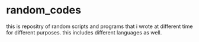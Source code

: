 # random_codes
this is repositry of random scripts and programs that i wrote at different time for different purposes. this includes different languages as well.
